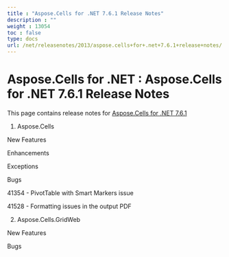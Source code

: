 ```yaml
---
title : "Aspose.Cells for .NET 7.6.1 Release Notes" 
description : "" 
weight : 13054 
toc : false
type: docs
url: /net/releasenotes/2013/aspose.cells+for+.net+7.6.1+release+notes/
---
```


# Aspose.Cells for .NET : Aspose.Cells for .NET 7.6.1 Release Notes


This page contains release notes for [Aspose.Cells for .NET 7.6.1](http://www.aspose.com/downloads/cells/net/new-releases/aspose.cells-for-.net-7.6.1/)

1) Aspose.Cells

New Features

Enhancements

Exceptions

Bugs

41354 - PivotTable with Smart Markers issue

41528 - Formatting issues in the output PDF

2) Aspose.Cells.GridWeb

New Features

Bugs

